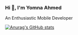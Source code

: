 ### Hi 👋, I'm Yomna Ahmed

An Enthusiastic Mobile Developer





[![Anurag's GitHub stats](https://github-readme-stats.vercel.app/api?username=yomnakerir&show_icons=true&bg_color=00000000)](https://github.com/anuraghazra/github-readme-stats)




